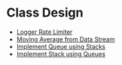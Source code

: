 # Class Design
 * [Logger Rate Limiter](logger_rate_limiter.md)
 * [Moving Average from Data Stream](moving_average_from_data_stream.md)
 * [Implement Queue using Stacks](implement_queue_using_stacks.md)
 * [Implement Stack using Queues](implement_stack_using_queues.md)
